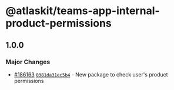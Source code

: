 # @atlaskit/teams-app-internal-product-permissions

## 1.0.0

### Major Changes

- [#186163](https://bitbucket.org/atlassian/atlassian-frontend-monorepo/pull-requests/186163)
  [`0381da31ec5b4`](https://bitbucket.org/atlassian/atlassian-frontend-monorepo/commits/0381da31ec5b4) -
  New package to check user's product permissions
